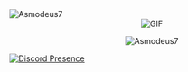  <img src="https://komarev.com/ghpvc/?username=utw0&label=Ziyaretçi%20Sayısı&color=552b75" alt="Asmodeus7" />

<div align="center">
 <img alt="GIF" src="https://camo.githubusercontent.com/fb545c5c9036e1c7acdd0baa2129c848f6c9e7272fdd40b9c51b42c1ef64ad13/68747470733a2f2f63646e2e646973636f72646170702e636f6d2f6174746163686d656e74732f3836373835353139353138363739303436302f3837393834303530313535323030313033342f39616363323939663163396163343366376633356432316361643633636130612e706e67"/> 
</div>

<p align="center"> <img src="https://komarev.com/ghpvc/?username=Asmodeus7" alt="Asmodeus7" /> </p>



[![Discord Presence](https://lanyard-profile-readme.vercel.app/api/899023619773067275)](https://discord.com/users/899023619773067275)
